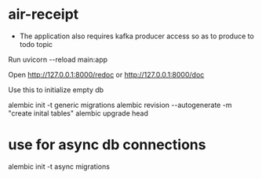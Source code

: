 # air-receipt

* The application also requires kafka producer access so as to produce to todo topic


Run
uvicorn --reload main:app


Open
http://127.0.0.1:8000/redoc
or
http://127.0.0.1:8000/doc

Use this to initialize empty db

alembic init -t generic  migrations
alembic revision --autogenerate -m "create inital tables"
alembic upgrade head


# use for async db connections
alembic init -t async migrations
